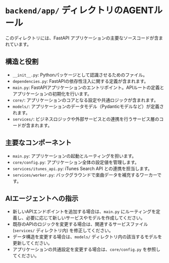 # `backend/app/` ディレクトリのAGENTルール

このディレクトリには、FastAPI アプリケーションの主要なソースコードが含まれています。

## 構造と役割

- `__init__.py`: Pythonパッケージとして認識させるためのファイル。
- `dependencies.py`: FastAPIの依存性注入に関する定義が含まれます。
- `main.py`: FastAPIアプリケーションのエントリポイント。APIルートの定義とアプリケーションの初期化を行います。
- `core/`: アプリケーションのコアとなる設定や共通ロジックが含まれます。
- `models/`: アプリケーションのデータモデル（Pydanticモデルなど）が定義されます。
- `services/`: ビジネスロジックや外部サービスとの連携を行うサービス層のコードが含まれます。

## 主要なコンポーネント

- `main.py`: アプリケーションの起動とルーティングを担います。
- `core/config.py`: アプリケーション全体の設定値を管理します。
- `services/itunes_api.py`: iTunes Search API との連携を担当します。
- `services/worker.py`: バックグラウンドで楽曲データを補充するワーカーです。

## AIエージェントへの指示

- 新しいAPIエンドポイントを追加する場合は、`main.py` にルーティングを定義し、必要に応じて新しいサービスやモデルを作成してください。
- 既存のAPIのロジックを変更する場合は、関連するサービスファイル (`services/` ディレクトリ内) を修正してください。
- データ構造を変更する場合は、`models/` ディレクトリ内の該当するモデルを更新してください。
- アプリケーションの共通設定を変更する場合は、`core/config.py` を参照してください。